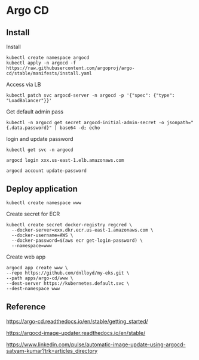 # Argo CD

## Install

Install

```
kubectl create namespace argocd
kubectl apply -n argocd -f https://raw.githubusercontent.com/argoproj/argo-cd/stable/manifests/install.yaml
```

Access via LB

```
kubectl patch svc argocd-server -n argocd -p '{"spec": {"type": "LoadBalancer"}}'
```


Get default admin pass

```
kubectl -n argocd get secret argocd-initial-admin-secret -o jsonpath="{.data.password}" | base64 -d; echo
```

login and update password

```
kubectl get svc -n argocd

argocd login xxx.us-east-1.elb.amazonaws.com

argocd account update-password
```

## Deploy application

```
kubectl create namespace www
```

Create secret for ECR

```
kubectl create secret docker-registry regcred \
  --docker-server=xxx.dkr.ecr.us-east-1.amazonaws.com \
  --docker-username=AWS \
  --docker-password=$(aws ecr get-login-password) \
  --namespace=www
```

Create web app

```
argocd app create www \
--repo https://github.com/dnlloyd/my-eks.git \
--path apps/argo-cd/www \
--dest-server https://kubernetes.default.svc \
--dest-namespace www
```

## Reference

https://argo-cd.readthedocs.io/en/stable/getting_started/

https://argocd-image-updater.readthedocs.io/en/stable/

https://www.linkedin.com/pulse/automatic-image-update-using-argocd-satyam-kumar?trk=articles_directory

